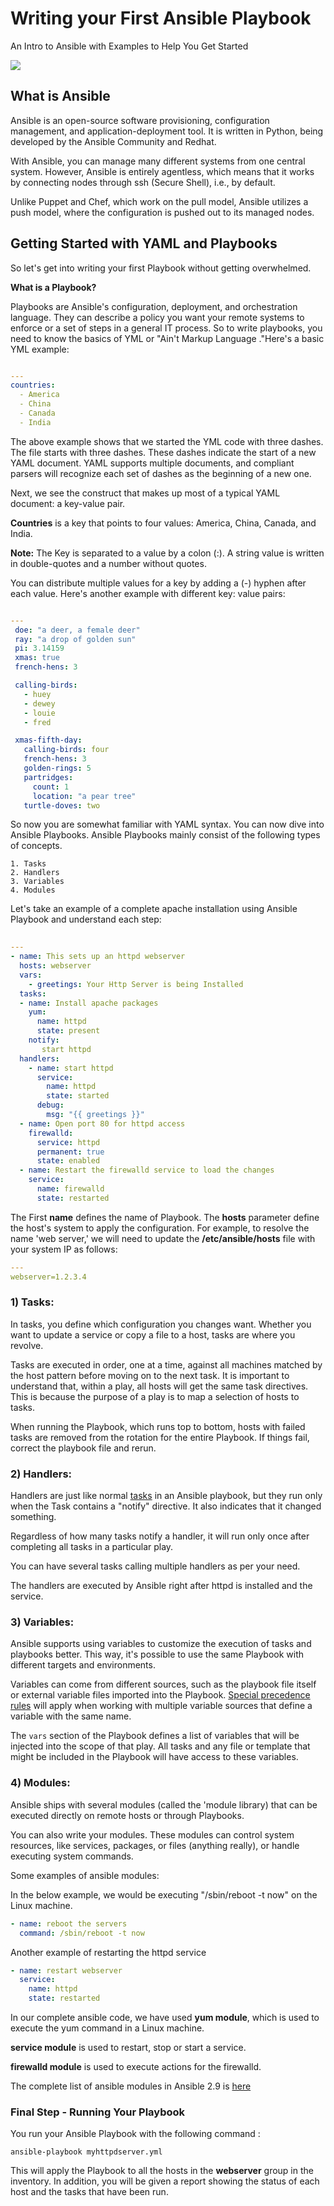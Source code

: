 # Writing your First Ansible Playbook
An Intro to Ansible with Examples to Help You Get Started

![](https://cdn-images-1.medium.com/max/1600/1*aH9avUEYpjafg7gvj0sA5g.jpeg)


## What is Ansible

Ansible is an open-source software provisioning, configuration management, and application-deployment tool. It is written in Python, being developed by the Ansible Community and Redhat. 

With Ansible, you can manage many different systems from one central system. However, Ansible is entirely agentless, which means that it works by connecting nodes through ssh (Secure Shell), i.e., by default.

Unlike Puppet and Chef, which work on the pull model, Ansible utilizes a push model, where the configuration is pushed out to its managed nodes. 

## Getting Started with YAML and Playbooks

So let's get into writing your first Playbook without getting overwhelmed.

**What is a Playbook?**

Playbooks are Ansible's configuration, deployment, and orchestration language. They can describe a policy you want your remote systems to enforce or a set of steps in a general IT process. So to write playbooks, you need to know the basics of YML or "Ain't Markup Language  ."Here's a basic YML example:

```yaml

---
countries:
  - America
  - China
  - Canada
  - India  

```


The above example shows that we started the YML code with three dashes. The file starts with three dashes. These dashes indicate the start of a new YAML document. YAML supports multiple documents, and compliant parsers will recognize each set of dashes as the beginning of a new one.

Next, we see the construct that makes up most of a typical YAML document: a key-value pair. 

**Countries** is a key that points to four values: America, China, Canada, and India. 

**Note:** The Key is separated to a value by a colon (:). A string value is written in  double-quotes and a number without quotes. 

You can distribute multiple values for a key by adding a (-) hyphen after each value. Here's another example with different key: value pairs:


```yaml

---
 doe: "a deer, a female deer"
 ray: "a drop of golden sun"
 pi: 3.14159
 xmas: true
 french-hens: 3

 calling-birds:
   - huey
   - dewey
   - louie
   - fred

 xmas-fifth-day:
   calling-birds: four
   french-hens: 3
   golden-rings: 5
   partridges:
     count: 1
     location: "a pear tree"
   turtle-doves: two
```

So now you are somewhat familiar with YAML syntax. You can now dive into Ansible Playbooks. Ansible Playbooks mainly consist of the following types of concepts.

	1. Tasks
	2. Handlers
	3. Variables
	4. Modules


Let's take an example of a complete apache installation using Ansible Playbook and understand each step:


```yaml
  
---
- name: This sets up an httpd webserver
  hosts: webserver
  vars:
    - greetings: Your Http Server is being Installed
  tasks:
  - name: Install apache packages 
    yum:
      name: httpd
      state: present
    notify:
       start httpd
  handlers:
    - name: start httpd
      service:
        name: httpd
        state: started
      debug:
        msg: "{{ greetings }}"
  - name: Open port 80 for httpd access
    firewalld:
      service: httpd
      permanent: true
      state: enabled
  - name: Restart the firewalld service to load the changes
    service: 
      name: firewalld 
      state: restarted
```

The First **name** defines the name of Playbook. The **hosts** parameter define the host's system to apply the configuration. For example, to resolve the name 'web server,' we will need to update the **/etc/ansible/hosts** file with your system IP as follows:

  ```yaml
---
webserver=1.2.3.4

```


### 1) Tasks:

In tasks, you define which configuration you changes want. Whether you want to update a service or copy a file to a host, tasks are where you revolve.

Tasks are executed in order, one at a time, against all machines matched by the host pattern before moving on to the next task. It is important to understand that, within a play, all hosts will get the same task directives. This is because the purpose of a play is to map a selection of hosts to tasks.

When running the Playbook, which runs top to bottom, hosts with failed tasks are removed from the rotation for the entire Playbook. If things fail, correct the playbook file and rerun.

### 2) Handlers:

Handlers are just like normal [tasks](https://docs.ansible.com/ansible/latest/user_guide/playbooks_intro.html#tasks-list) in an Ansible playbook, but they run only when the Task contains a "notify" directive. It also indicates that it changed something.

Regardless of how many tasks notify a handler, it will run only once after completing all tasks in a particular play.

You can have several tasks calling multiple handlers as per your need.

The handlers are executed by Ansible right after httpd is installed and the service.


### 3) Variables:

Ansible supports using variables to customize the execution of tasks and playbooks better. This way, it's possible to use the same Playbook with different targets and environments.

Variables can come from different sources, such as the playbook file itself or external variable files imported into the Playbook. [Special precedence rules](https://docs.ansible.com/ansible/latest/user_guide/playbooks_variables.html#variable-precedence-where-should-i-put-a-variable) will apply when working with multiple variable sources that define a variable with the same name.

The `vars` section of the Playbook defines a list of variables that will be injected into the scope of that play. All tasks and any file or template that might be included in the Playbook will have access to these variables.

### 4) Modules:

Ansible ships with several modules (called the 'module library) that can be executed directly on remote hosts or through Playbooks.

You can also write your modules. These modules can control system resources, like services, packages, or files (anything really), or handle executing system commands.

Some examples of ansible modules:

In the below example, we would be executing "/sbin/reboot -t now" on the Linux machine.

```yaml
- name: reboot the servers
  command: /sbin/reboot -t now
```

Another example of restarting the httpd service

```yaml
- name: restart webserver
  service:
	name: httpd
	state: restarted
```

In our complete ansible code, we have used **yum module**, which is used to execute the yum command in a Linux machine.

**service module** is used to restart, stop or start a service.

**firewalld module** is used to execute actions for the firewalld. 

The complete list of ansible modules in Ansible 2.9 is [here](https://docs.ansible.com/ansible/2.9/modules/list_of_all_modules.html)

### Final Step - Running Your Playbook

You run your Ansible Playbook with the following command :

```ansible-playbook myhttpdserver.yml```

This will apply the Playbook to all the hosts in the **webserver** group in the inventory. In addition, you will be given a report showing the status of each host and the tasks that have been run.
